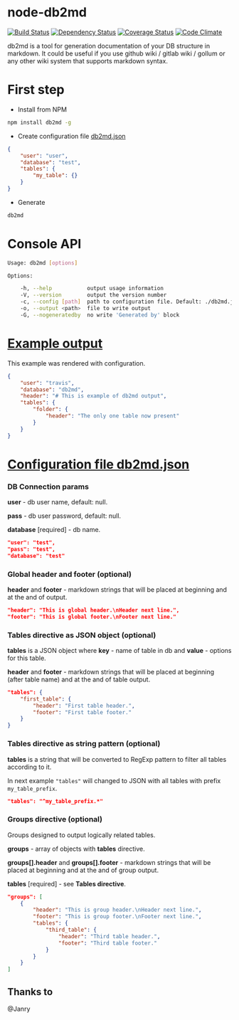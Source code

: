 node-db2md
============

[![Build Status](https://travis-ci.org/index0h/node-db2md.png?branch=master)](https://travis-ci.org/index0h/node-db2md) [![Dependency Status](https://gemnasium.com/index0h/node-db2md.png)](https://gemnasium.com/index0h/node-db2md) [![Coverage Status](https://coveralls.io/repos/index0h/node-db2md/badge.png?branch=master)](https://coveralls.io/r/index0h/node-db2md?branch=master) [![Code Climate](https://codeclimate.com/github/index0h/node-db2md.png)](https://codeclimate.com/github/index0h/node-db2md)

db2md is a tool for generation documentation of your DB structure in markdown.
It could be useful if you use github wiki / gitlab wiki / gollum or any other wiki system that supports markdown syntax.

# First step

* Install from NPM

```sh
npm install db2md -g
```

* Create configuration file [db2md.json](https://github.com/index0h/node-db2md/blob/master/examples/minimalConfiguration.json)

```json
{
    "user": "user",
    "database": "test",
    "tables": {
        "my_table": {}
    }
}
```

* Generate

```sh
db2md
```

# Console API

```sh
Usage: db2md [options]

Options:

    -h, --help           output usage information
    -V, --version        output the version number
    -c, --config [path]  path to configuration file. Default: ./db2md.json
    -o, --output <path>  file to write output
    -G, --nogeneratedby  no write 'Generated by' block
```

# [Example output](https://github.com/index0h/node-db2md/wiki/example-output)

This example was rendered with configuration.

```json
{
    "user": "travis",
    "database": "db2md",
    "header": "# This is example of db2md output",
    "tables": {
        "folder": {
            "header": "The only one table now present"
        }
    }
}
```


# [Configuration file db2md.json](https://github.com/index0h/node-db2md/blob/master/examples/largeConfiguration.json)

### DB Connection params

**user** - db user name, default: null.

**pass** - db user password, default: null.

**database** [required] - db name.

```json
"user": "test",
"pass": "test",
"database": "test"
```

### Global header and footer (optional)

**header** and **footer** - markdown strings that will be placed at beginning and at the and of output.

```json
"header": "This is global header.\nHeader next line.",
"footer": "This is global footer.\nFooter next line."
```

### Tables directive as JSON object (optional)

**tables** is a JSON object where **key** - name of table in db and **value** - options for this table.

**header** and **footer** - markdown strings that will be placed at beginning (after table name) and at the and of table output.

```json
"tables": {
    "first_table": {
        "header": "First table header.",
        "footer": "First table footer."
    }
}
```

### Tables directive as string pattern (optional)

**tables** is a string that will be converted to RegExp pattern to filter all tables according to it.

In next example `"tables"` will changed to JSON with all tables with prefix `my_table_prefix`.

```json
"tables": "^my_table_prefix.*"
```

### Groups directive (optional)

Groups designed to output logically related tables.

**groups** - array of objects with **tables** directive.

**groups[].header** and **groups[].footer** - markdown strings that will be placed at beginning and at the and of group output.

**tables** [required] - see **Tables directive**.


```json
"groups": [
    {
        "header": "This is group header.\nHeader next line.",
        "footer": "This is group footer.\nFooter next line.",
        "tables": {
            "third_table": {
                "header": "Third table header.",
                "footer": "Third table footer."
            }
        }
    }
]
```

## Thanks to

@Janry
